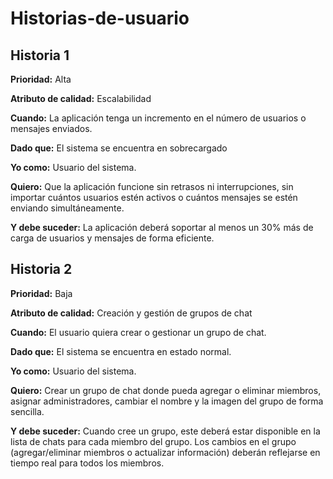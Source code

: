 # Historias-de-usuario

## Historia 1


**Prioridad:** Alta

**Atributo de calidad:** Escalabilidad

**Cuando:** La aplicación tenga un incremento en el número de usuarios o mensajes enviados.

**Dado que:** El sistema se encuentra en sobrecargado

**Yo como:** Usuario del sistema.

**Quiero:** Que la aplicación funcione sin retrasos ni interrupciones, sin importar cuántos usuarios estén activos o cuántos mensajes se estén enviando simultáneamente.

**Y debe suceder:** La aplicación deberá soportar al menos un 30% más de carga de usuarios y mensajes de forma eficiente.

## Historia 2


**Prioridad:** Baja

**Atributo de calidad:** Creación y gestión de grupos de chat

**Cuando:** El usuario quiera crear o gestionar un grupo de chat.

**Dado que:** El sistema se encuentra en estado normal.

**Yo como:** Usuario del sistema.

**Quiero:** Crear un grupo de chat donde pueda agregar o eliminar miembros, asignar administradores, cambiar el nombre y la imagen del grupo de forma sencilla.

**Y debe suceder:** Cuando cree un grupo, este deberá estar disponible en la lista de chats para cada miembro del grupo. Los cambios en el grupo (agregar/eliminar miembros o actualizar información) deberán reflejarse en tiempo real para todos los miembros.